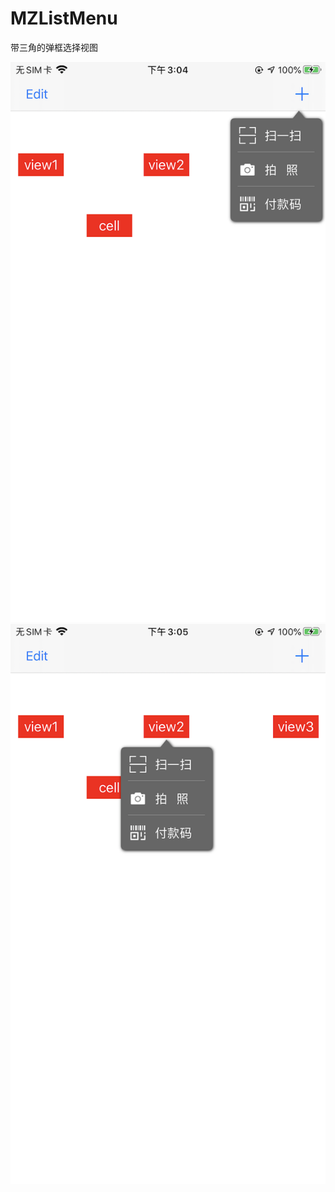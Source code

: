 # MZListMenu
带三角的弹框选择视图

![image](https://github.com/MrZhou1010/MZListMenu/blob/master/DemoImage/demo1.png)
![image](https://github.com/MrZhou1010/MZListMenu/blob/master/DemoImage/demo2.png)
